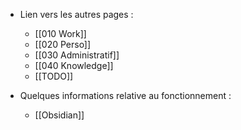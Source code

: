 - Lien vers les autres pages :
	- [[010 Work]]
	- [[020 Perso]]
	- [[030 Administratif]]
	- [[040 Knowledge]]
	- [[TODO]]

- Quelques informations relative au fonctionnement :
	- [[Obsidian]]

